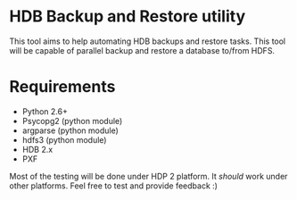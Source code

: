 HDB Backup and Restore utility
==============================

This tool aims to help automating HDB backups and restore tasks. This
tool will be capable of parallel backup and restore a database to/from 
HDFS.

# Requirements
- Python 2.6+
- Psycopg2  (python module)
- argparse  (python module)
- hdfs3     (python module)
- HDB 2.x
- PXF

Most of the testing will be done under HDP 2 platform. It _should_ work
under other platforms. Feel free to test and provide feedback :)
